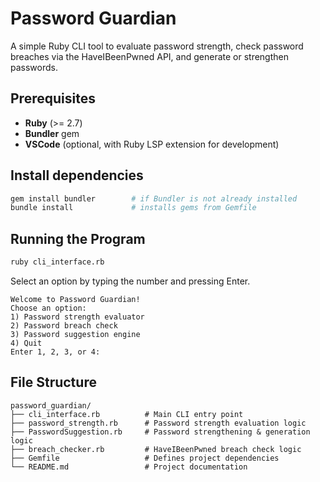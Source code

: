 # Password Guardian

A simple Ruby CLI tool to evaluate password strength, check password breaches via the HaveIBeenPwned API, and generate or strengthen passwords.

## Prerequisites

* **Ruby** (>= 2.7)
* **Bundler** gem
* **VSCode** (optional, with Ruby LSP extension for development)

## Install dependencies

   ```bash
   gem install bundler        # if Bundler is not already installed
   bundle install             # installs gems from Gemfile
   ```

## Running the Program

```bash
ruby cli_interface.rb
```

Select an option by typing the number and pressing Enter.

```
Welcome to Password Guardian!
Choose an option:
1) Password strength evaluator
2) Password breach check
3) Password suggestion engine
4) Quit
Enter 1, 2, 3, or 4:
```

## File Structure

```
password_guardian/
├── cli_interface.rb          # Main CLI entry point
├── password_strength.rb      # Password strength evaluation logic
├── PasswordSuggestion.rb     # Password strengthening & generation logic
├── breach_checker.rb         # HaveIBeenPwned breach check logic
├── Gemfile                   # Defines project dependencies
└── README.md                 # Project documentation
```

